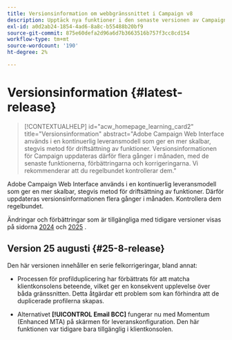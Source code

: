 ```yaml
---
title: Versionsinformation om webbgränssnittet i Campaign v8
description: Upptäck nya funktioner i den senaste versionen av Campaign Web User Interface
exl-id: a0d2ab24-1854-4ad6-8a8c-b55488b20bf9
source-git-commit: 875e60defa2d96a6d7b3663516b757f3cc8cd154
workflow-type: tm+mt
source-wordcount: '190'
ht-degree: 2%

---
```


# Versionsinformation {#latest-release}

>[!CONTEXTUALHELP]
>id="acw_homepage_learning_card2"
>title="Versionsinformation"
>abstract="Adobe Campaign Web Interface används i en kontinuerlig leveransmodell som ger en mer skalbar, stegvis metod för driftsättning av funktioner. Versionsinformationen för Campaign uppdateras därför flera gånger i månaden, med de senaste funktionerna, förbättringarna och korrigeringarna. Vi rekommenderar att du regelbundet kontrollerar dem."

Adobe Campaign Web Interface används i en kontinuerlig leveransmodell som ger en mer skalbar, stegvis metod för driftsättning av funktioner. Därför uppdateras versionsinformationen flera gånger i månaden. Kontrollera dem regelbundet.

Ändringar och förbättringar som är tillgängliga med tidigare versioner visas på sidorna [2024](release-notes-24.md) och [2025](release-notes-25.md) .

## Version 25 augusti {#25-8-release}

Den här versionen innehåller en serie felkorrigeringar, bland annat:

* Processen för profilduplicering har förbättrats för att matcha klientkonsolens beteende, vilket ger en konsekvent upplevelse över båda gränssnitten. Detta åtgärdar ett problem som kan förhindra att de duplicerade profilerna skapas.

* Alternativet **[!UICONTROL Email BCC]** fungerar nu med Momentum (Enhanced MTA) på skärmen för leveranskonfiguration. Den här funktionen var tidigare bara tillgänglig i klientkonsolen.